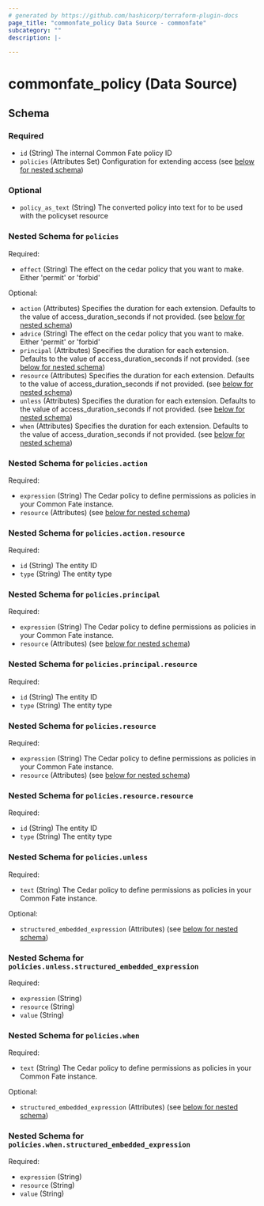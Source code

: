 ```yaml
---
# generated by https://github.com/hashicorp/terraform-plugin-docs
page_title: "commonfate_policy Data Source - commonfate"
subcategory: ""
description: |-
  
---
```


# commonfate_policy (Data Source)





<!-- schema generated by tfplugindocs -->
## Schema

### Required

- `id` (String) The internal Common Fate policy ID
- `policies` (Attributes Set) Configuration for extending access (see [below for nested schema](#nestedatt--policies))

### Optional

- `policy_as_text` (String) The converted policy into text for to be used with the policyset resource

<a id="nestedatt--policies"></a>
### Nested Schema for `policies`

Required:

- `effect` (String) The effect on the cedar policy that you want to make. Either 'permit' or 'forbid'

Optional:

- `action` (Attributes) Specifies the duration for each extension. Defaults to the value of access_duration_seconds if not provided. (see [below for nested schema](#nestedatt--policies--action))
- `advice` (String) The effect on the cedar policy that you want to make. Either 'permit' or 'forbid'
- `principal` (Attributes) Specifies the duration for each extension. Defaults to the value of access_duration_seconds if not provided. (see [below for nested schema](#nestedatt--policies--principal))
- `resource` (Attributes) Specifies the duration for each extension. Defaults to the value of access_duration_seconds if not provided. (see [below for nested schema](#nestedatt--policies--resource))
- `unless` (Attributes) Specifies the duration for each extension. Defaults to the value of access_duration_seconds if not provided. (see [below for nested schema](#nestedatt--policies--unless))
- `when` (Attributes) Specifies the duration for each extension. Defaults to the value of access_duration_seconds if not provided. (see [below for nested schema](#nestedatt--policies--when))

<a id="nestedatt--policies--action"></a>
### Nested Schema for `policies.action`

Required:

- `expression` (String) The Cedar policy to define permissions as policies in your Common Fate instance.
- `resource` (Attributes) (see [below for nested schema](#nestedatt--policies--action--resource))

<a id="nestedatt--policies--action--resource"></a>
### Nested Schema for `policies.action.resource`

Required:

- `id` (String) The entity ID
- `type` (String) The entity type



<a id="nestedatt--policies--principal"></a>
### Nested Schema for `policies.principal`

Required:

- `expression` (String) The Cedar policy to define permissions as policies in your Common Fate instance.
- `resource` (Attributes) (see [below for nested schema](#nestedatt--policies--principal--resource))

<a id="nestedatt--policies--principal--resource"></a>
### Nested Schema for `policies.principal.resource`

Required:

- `id` (String) The entity ID
- `type` (String) The entity type



<a id="nestedatt--policies--resource"></a>
### Nested Schema for `policies.resource`

Required:

- `expression` (String) The Cedar policy to define permissions as policies in your Common Fate instance.
- `resource` (Attributes) (see [below for nested schema](#nestedatt--policies--resource--resource))

<a id="nestedatt--policies--resource--resource"></a>
### Nested Schema for `policies.resource.resource`

Required:

- `id` (String) The entity ID
- `type` (String) The entity type



<a id="nestedatt--policies--unless"></a>
### Nested Schema for `policies.unless`

Required:

- `text` (String) The Cedar policy to define permissions as policies in your Common Fate instance.

Optional:

- `structured_embedded_expression` (Attributes) (see [below for nested schema](#nestedatt--policies--unless--structured_embedded_expression))

<a id="nestedatt--policies--unless--structured_embedded_expression"></a>
### Nested Schema for `policies.unless.structured_embedded_expression`

Required:

- `expression` (String)
- `resource` (String)
- `value` (String)



<a id="nestedatt--policies--when"></a>
### Nested Schema for `policies.when`

Required:

- `text` (String) The Cedar policy to define permissions as policies in your Common Fate instance.

Optional:

- `structured_embedded_expression` (Attributes) (see [below for nested schema](#nestedatt--policies--when--structured_embedded_expression))

<a id="nestedatt--policies--when--structured_embedded_expression"></a>
### Nested Schema for `policies.when.structured_embedded_expression`

Required:

- `expression` (String)
- `resource` (String)
- `value` (String)


